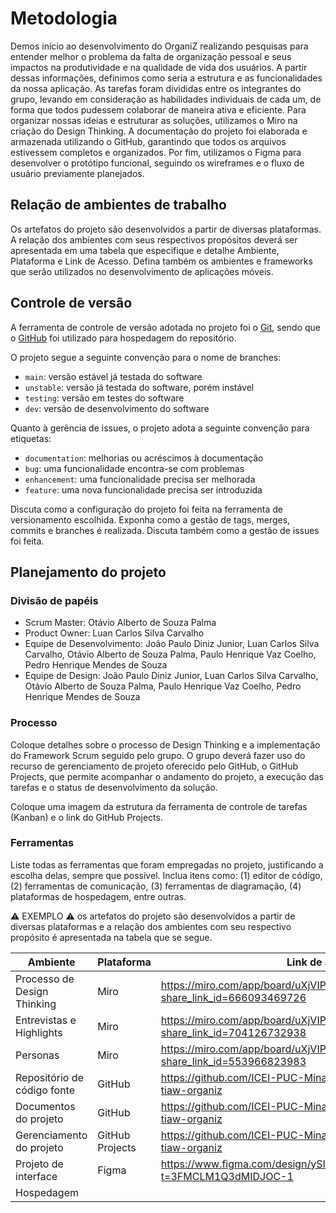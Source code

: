 
# Metodologia

Demos início ao desenvolvimento do OrganiZ realizando pesquisas para entender melhor o problema da falta de organização pessoal e seus impactos na produtividade e na qualidade de vida dos usuários. A partir dessas informações, definimos como seria a estrutura e as funcionalidades da nossa aplicação. As tarefas foram divididas entre os integrantes do grupo, levando em consideração as habilidades individuais de cada um, de forma que todos pudessem colaborar de maneira ativa e eficiente. Para organizar nossas ideias e estruturar as soluções, utilizamos o Miro na criação do Design Thinking. A documentação do projeto foi elaborada e armazenada utilizando o GitHub, garantindo que todos os arquivos estivessem completos e organizados. Por fim, utilizamos o Figma para desenvolver o protótipo funcional, seguindo os wireframes e o fluxo de usuário previamente planejados.

## Relação de ambientes de trabalho

Os artefatos do projeto são desenvolvidos a partir de diversas plataformas. A relação dos ambientes com seus respectivos propósitos deverá ser apresentada em uma tabela que especifique e detalhe Ambiente, Plataforma e Link de Acesso. Defina também os ambientes e frameworks que serão utilizados no desenvolvimento de aplicações móveis.

## Controle de versão


A ferramenta de controle de versão adotada no projeto foi o [Git](https://git-scm.com/), sendo que o [GitHub](https://github.com) foi utilizado para hospedagem do repositório.

O projeto segue a seguinte convenção para o nome de branches:

- `main`: versão estável já testada do software
- `unstable`: versão já testada do software, porém instável
- `testing`: versão em testes do software
- `dev`: versão de desenvolvimento do software

Quanto à gerência de issues, o projeto adota a seguinte convenção para etiquetas:

- `documentation`: melhorias ou acréscimos à documentação
- `bug`: uma funcionalidade encontra-se com problemas
- `enhancement`: uma funcionalidade precisa ser melhorada
- `feature`: uma nova funcionalidade precisa ser introduzida

Discuta como a configuração do projeto foi feita na ferramenta de versionamento escolhida. Exponha como a gestão de tags, merges, commits e branches é realizada. Discuta também como a gestão de issues foi feita.

## Planejamento do projeto

###  Divisão de papéis




- Scrum Master: Otávio Alberto de Souza Palma
- Product Owner: Luan Carlos Silva Carvalho
- Equipe de Desenvolvimento: João Paulo Diniz Junior, Luan Carlos Silva Carvalho, Otávio Alberto de Souza Palma, Paulo Henrique Vaz Coelho, Pedro Henrique Mendes de Souza
- Equipe de Design: João Paulo Diniz Junior, Luan Carlos Silva Carvalho, Otávio Alberto de Souza Palma, Paulo Henrique Vaz Coelho, Pedro Henrique Mendes de Souza


### Processo


Coloque detalhes sobre o processo de Design Thinking e a implementação do Framework Scrum seguido pelo grupo. O grupo deverá fazer uso do recurso de gerenciamento de projeto oferecido pelo GitHub, o GitHub Projects, que permite acompanhar o andamento do projeto, a execução das tarefas e o status de desenvolvimento da solução. 

Coloque uma imagem da estrutura da ferramenta de controle de tarefas (Kanban) e o link do GitHub Projects.
 

### Ferramentas


Liste todas as ferramentas que foram empregadas no projeto, justificando a escolha delas, sempre que possível. Inclua itens como: (1) editor de código, (2) ferramentas de comunicação, (3) ferramentas de diagramação, (4) plataformas de hospedagem, entre outras.

⚠️ EXEMPLO ⚠️ os artefatos do projeto são desenvolvidos a partir de diversas plataformas e a relação dos ambientes com seu respectivo propósito é apresentada na tabela que se segue.

| Ambiente                            | Plataforma                         | Link de acesso                       |
|-------------------------------------|------------------------------------|--------------------------------------|
| Processo de Design Thinking         | Miro                               |https://miro.com/app/board/uXjVIPj7eik=/?share_link_id=666093469726|
| Entrevistas e Highlights            | Miro                               |https://miro.com/app/board/uXjVIPhUJqo=/?share_link_id=704126732938|
| Personas                            | Miro                               |https://miro.com/app/board/uXjVIPgcYdg=/?share_link_id=553966823983|
| Repositório de código fonte         | GitHub                             |https://github.com/ICEI-PUC-Minas-PBE-ADS-SI/2025-1-p1-tiaw-organiz|
| Documentos do projeto               | GitHub                             |https://github.com/ICEI-PUC-Minas-PBE-ADS-SI/2025-1-p1-tiaw-organiz|
| Gerenciamento do projeto            | GitHub Projects                    |https://github.com/ICEI-PUC-Minas-PBE-ADS-SI/2025-1-p1-tiaw-organiz|
| Projeto de interface                | Figma                              |https://www.figma.com/design/ySIDRrHpAX1edOHvrDIYEr/OrganiZ?t=3FMCLM1Q3dMIDJOC-1|
| Hospedagem                          | | |
 
